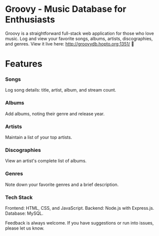 # Groovy - Music Database for Enthusiasts
Groovy is a straightforward full-stack web application for those who love music. Log and view your favorite songs, albums, artists, discographies, and genres.
View it live here: http://groovydb.hopto.org:1351/ 🤗

# Features
### Songs
Log song details: title, artist, album, and stream count.

### Albums
Add albums, noting their genre and release year.

### Artists
Maintain a list of your top artists.

### Discographies
View an artist's complete list of albums.

### Genres
Note down your favorite genres and a brief description.

### Tech Stack
Frontend: HTML, CSS, and JavaScript.
Backend: Node.js with Express.js.
Database: MySQL.

Feedback is always welcome. If you have suggestions or run into issues, please let us know.
